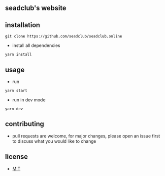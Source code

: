 ## seadclub's website

## installation

```
git clone https://github.com/seadclub/seadclub.online
```

- install all dependencies

```
yarn install
```

## usage

- run

```
yarn start
```

- run in dev mode

```
yarn dev
```

## contributing

- pull requests are welcome, for major changes, please open an issue first to
  discuss what you would like to change

## license

- [MIT](https://choosealicense.com/licenses/mit/)
